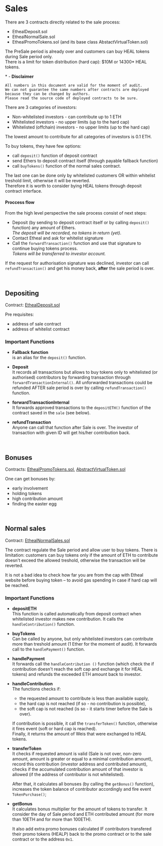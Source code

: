 # Sales

There are 3 contracts directly related to the sale process:

- EthealDeposit.sol
- EthealNormalSale.sol
- EthealPromoTokens.sol (and its base class AbstactVirtualToken.sol)

The PreSale period is already over and customers can buy HEAL tokens during Sale period only. 
<br>There is a limit for token distribution (hard cap): $10M or 14300* HEAL tokens.

\* - **Disclaimer**
	
	All numbers in this document are valid for the moment of audit. 
	We can not guarantee the same numbers after contracts are deployed because they can be changed by authors. 
	Please read the source code of deployed contracts to be sure.


There are 3 categories of investors:

- Non-whitelisted investors - can contribute up to 1 ETH
- Whitelisted investors - no upper limits (up to the hard cap)
- Whitelisted (offchain) investors - no upper limits (up to the hard cap)


The lowest amount to contribute for all categories of investors is 0.1 ETH.

To buy tokens, they have few options:

- call `deposit()` function of deposit contract
- send Ethers to deposit contract itself (through payable fallback function)
- call `buyTokens()` function of the normal sales contract.

The last one can be done only by whitelisted customers OR within whitelist treshold limit, otherwise it will be reverted. 
<br>Therefore it is worth to consider bying HEAL tokens through deposit contract interface. 

#### Proccess flow

From the high level perspective the sale process consist of next steps:

- Deposit (by sending to deposit contract itself or by calling `deposit()` function) any amount of Ethers. 
<br>_The deposit will be recorded, no tokens in return (yet)._
- Contact Etheal and ask for whitelist signature
- Call the `forwardTransaction()` function and use that signature to continue buying tokens process.
<br>_Tokens will be transferred to investor account._

If the request for authorisation signature was declined, investor can call `refundTransaction()` and get his money back, **after** the sale period is over.


<!-- ------------------------------------------------------------------- --> <br>
## Depositing

Contract: [EthealDeposit.sol](https://github.com/BlockchainLabsNZ/etheal-contracts/blob/master/contracts/EthealDeposit.sol)

Pre requisites:

- address of sale contract
- address of whitelist contract

### Important Functions

  - **Fallback function** <br>is an alias for the `deposit()` function.

  - **Deposit**
<br>It records all transactions but allows to buy tokens only to whitelisted (or authorised) contributors by forwarding transaction through `forwardTransactionInternal()`. All unforwarded transactions could be refunded AFTER sale period is over by calling `refundTransaction()` function.

  - **forwardTransactionInternal**
<br>It forwards approved transactions to the `depositETH()` function of the contract saved in the `sale` (see below).  

  - **refundTransaction**
<br>Anyone can call that function after Sale is over. The investor of transaction with given ID will get his/her contribution back. 



<!-- ------------------------------------------------------------------- --> <br>
## Bonuses
Contracts: [EthealPromoTokens.sol](https://github.com/BlockchainLabsNZ/etheal-contracts/blob/master/contracts/EthealPromoToken.sol), [AbstractVirtualToken.sol](https://github.com/BlockchainLabsNZ/etheal-contracts/blob/master/contracts/AbstractVirtualToken.sol)

One can get bonuses by:

- early involvement
- holding tokens
- high contribution amount
- finding the easter egg 



<!-- ------------------------------------------------------------------- --> <br>
## Normal sales
Contract: [EthealNormalSales.sol](https://github.com/BlockchainLabsNZ/etheal-contracts/blob/master/contracts/EthealNormalSale.sol)

The contract regulate the Sale period and allow user to buy tokens.
There is limitation: customers can buy tokens only if the amount of ETH to contribute doesn't exceed the allowed treshold, otherwise the transaction will be reverted. 

It is not a bad idea to check how far you are from the cap with Etheal website before buying token – to avoid gas spending in case if hard cap will be reached.

### Important Functions

  - **depositETH**
<br>This function is called automatically from deposit contract when whitelisted investor makes new contribution. It calls the `handleContribution()` function.

  - **buyTokens**
<br>Can be called by anyone, but only whitelisted investors can contribute more than treshold amount (1 Ether for the moment of audit). It forwards call to the `handlePayment()` function.

  - **handlePayment**
<br>It forwards call the `handleContribution ()` function (which check the if contribution doesn't reach the soft cap and exchange it for HEAL tokens) and refunds the exceeded ETH amount back to investor.

  - **handleContribution**
<br>The functions checks if:
	  - the requested amount to contribute is less than available supply,
	  - the hard cap is not reached (if so - no contribution is possible),
	  - the soft cap is not reached (is so - it starts timer before the Sale is over).

	If contribution is possible, it call the `transferToken()` function, otherwise it fires event (soft or hard cap is reached).<br>
	Finally, it returns the amount of Weis that were exchanged to HEAL tokens.

  - **transferToken**
<br>It checks if requested amount is valid (Sale is not over, non-zero amount, amount is greater or equal to a minimal contribution amount), record this contribution (investor address and contributed amount), checks if the accumulated contribution amount of that investor is allowed (if the address of contributor is not whitelisted).

	After that, it calculates all bonuses (by calling the `getBonus()` function), increases the token balance of contributor accordingly and fire event `TokenPurchase()`;

  - **getBonus**
<br>It calculates bonus multiplier for the amount of tokens to transfer. It consider the day of Sale period and ETH contributed amount (for more than 10ETH and for more than 100ETH).

	It also add extra promo bonuses calculated IF contributors transfered their promo tokens (HEALP) back to the promo contract or to the sale contract or to the address `0x1`. 

